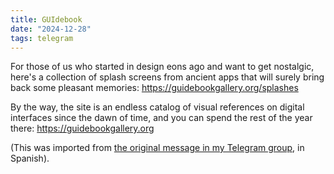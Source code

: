 ```yaml
---
title: GUIdebook
date: "2024-12-28"
tags: telegram
---
```


For those of us who started in design eons ago and want to get nostalgic, here's a collection of splash screens from ancient apps that will surely bring back some pleasant memories: <https://guidebookgallery.org/splashes>

By the way, the site is an endless catalog of visual references on digital interfaces since the dawn of time, and you can spend the rest of the year there: <https://guidebookgallery.org>

(This was imported from [the original message in my Telegram group](https://t.me/naranjanaranja/325), in Spanish).
